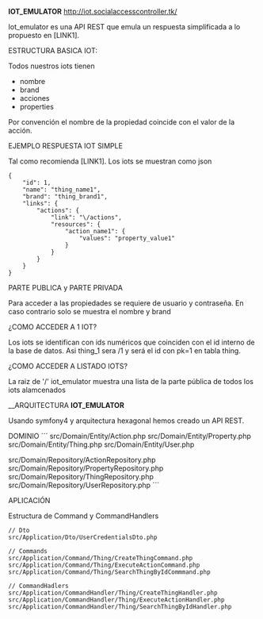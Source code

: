 __IOT_EMULATOR__ http://iot.socialaccesscontroller.tk/


Iot_emulator es una API REST que emula un respuesta simplificada a lo propuesto en [LINK1].


ESTRUCTURA BASICA IOT:

Todos nuestros iots tienen

- nombre
- brand
- acciones
- properties

Por convención el nombre de la propiedad coincide con el valor de la acción. 


EJEMPLO RESPUESTA IOT SIMPLE

Tal como recomienda [LINK1]. Los iots se muestran como json

```
{
	"id": 1,
	"name": "thing_name1",
	"brand": "thing_brand1",
	"links": {
		"actions": {
			"link": "\/actions",
			"resources": {
				"action_name1": {
					"values": "property_value1"
				}
			}
		}
	}
}
```

PARTE PUBLICA y PARTE PRIVADA

Para acceder a las propiedades se requiere de usuario y contraseña. En caso contrario solo se muestra el nombre y brand 

¿COMO ACCEDER A 1 IOT?

Los iots se identifican con ids numéricos que coinciden con el id interno de la base de datos. Asi thing_1 sera /1 y será el id con pk=1 en tabla thing.

¿COMO ACCEDER A LISTADO IOTS?

La raiz de '/' iot_emulator muestra una lista de la parte pública de todos los iots alamcenados


__ARQUITECTURA __IOT_EMULATOR__

Usando symfony4 y arquitectura hexagonal hemos creado un API REST.

DOMINIO
´´´
src/Domain/Entity/Action.php
src/Domain/Entity/Property.php
src/Domain/Entity/Thing.php
src/Domain/Entity/User.php

src/Domain/Repository/ActionRepository.php
src/Domain/Repository/PropertyRepository.php
src/Domain/Repository/ThingRepository.php
src/Domain/Repository/UserRepository.php
´´´


APLICACIÓN

Estructura de Command y CommandHandlers

```
// Dto
src/Application/Dto/UserCredentialsDto.php

// Commands
src/Application/Command/Thing/CreateThingCommand.php
src/Application/Command/Thing/ExecuteActionCommand.php
src/Application/Command/Thing/SearchThingByIdCommmand.php

// CommandHadlers
src/Application/CommandHandler/Thing/CreateThingHandler.php 
src/Application/CommandHandler/Thing/ExecuteActionHandler.php
src/Application/CommandHandler/Thing/SearchThingByIdHandler.php
```


